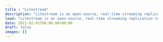 ```yaml
---
title : "Litestream"
description: "Litestream is an open-source, real-time streaming replication tool that lets you safely run SQLite applications on a single node."
lead: "Litestream is an open-source, real-time streaming replication tool that lets you safely run SQLite applications on a single node."
date: 2021-02-01T00:00:00+00:00
draft: false
images: []
---
```

